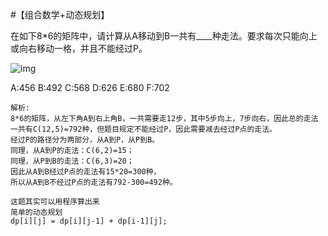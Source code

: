 #【组合数学+动态规划】

在如下8*6的矩阵中，请计算从A移动到B一共有____种走法。要求每次只能向上或向右移动一格，并且不能经过P。

![img](http://7sbqvw.com1.z0.glb.clouddn.com/github/mysql/math_01.jpg)

A:456 
B:492 
C:568 
D:626 
E:680 
F:702

```
解析: 
8*6的矩阵，从左下角A到右上角B，一共需要走12步，其中5步向上，7步向右，因此总的走法一共有C(12,5)=792种，但题目规定不能经过P，因此需要减去经过P点的走法。 
经过P的路径分为两部分，从A到P，从P到B。 
同理，从A到P的走法：C(6,2)=15； 
同理，从P到B的走法：C(6,3)=20； 
因此从A到B经过P点的走法有15*20=300种， 
所以从A到B不经过P点的走法有792-300=492种。

这题其实可以用程序算出来 
简单的动态规划 
dp[i][j] = dp[i][j-1] + dp[i-1][j];
```
